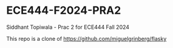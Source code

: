 # ECE444-F2024-PRA2
Siddhant Topiwala - Prac 2 for ECE444 Fall 2024

This repo is a clone of
https://github.com/miguelgrinberg/flasky
